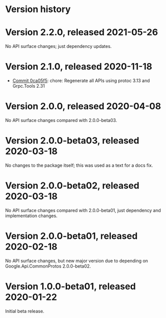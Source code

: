 # Version history

# Version 2.2.0, released 2021-05-26

No API surface changes; just dependency updates.

# Version 2.1.0, released 2020-11-18

- [Commit 0ca05f5](https://github.com/googleapis/google-cloud-dotnet/commit/0ca05f5): chore: Regenerate all APIs using protoc 3.13 and Grpc.Tools 2.31

# Version 2.0.0, released 2020-04-08

No API surface changes compared with 2.0.0-beta03.

# Version 2.0.0-beta03, released 2020-03-18

No changes to the package itself; this was used as a text for a docs fix.

# Version 2.0.0-beta02, released 2020-03-18

No API surface changes compared with 2.0.0-beta01, just dependency
and implementation changes.

# Version 2.0.0-beta01, released 2020-02-18

No API surface changes, but new major version due to depending on Google.Api.CommonProtos 2.0.0-beta02.

# Version 1.0.0-beta01, released 2020-01-22

Initial beta release.
